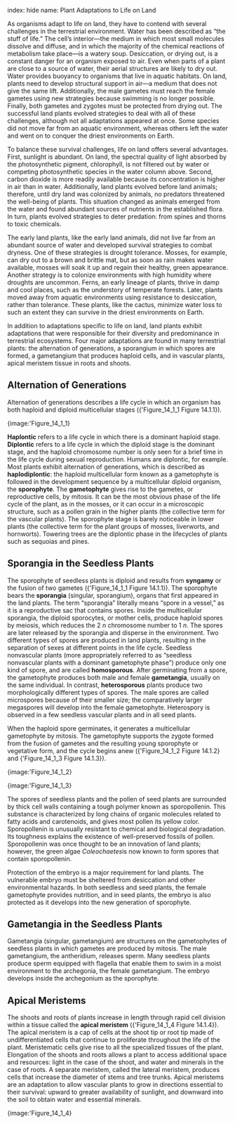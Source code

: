 index: hide
name: Plant Adaptations to Life on Land

As organisms adapt to life on land, they have to contend with several challenges in the terrestrial environment. Water has been described as “the stuff of life.” The cell’s interior—the medium in which most small molecules dissolve and diffuse, and in which the majority of the chemical reactions of metabolism take place—is a watery soup. Desiccation, or drying out, is a constant danger for an organism exposed to air. Even when parts of a plant are close to a source of water, their aerial structures are likely to dry out. Water provides buoyancy to organisms that live in aquatic habitats. On land, plants need to develop structural support in air—a medium that does not give the same lift. Additionally, the male gametes must reach the female gametes using new strategies because swimming is no longer possible. Finally, both gametes and zygotes must be protected from drying out. The successful land plants evolved strategies to deal with all of these challenges, although not all adaptations appeared at once. Some species did not move far from an aquatic environment, whereas others left the water and went on to conquer the driest environments on Earth.

To balance these survival challenges, life on land offers several advantages. First, sunlight is abundant. On land, the spectral quality of light absorbed by the photosynthetic pigment, chlorophyll, is not filtered out by water or competing photosynthetic species in the water column above. Second, carbon dioxide is more readily available because its concentration is higher in air than in water. Additionally, land plants evolved before land animals; therefore, until dry land was colonized by animals, no predators threatened the well-being of plants. This situation changed as animals emerged from the water and found abundant sources of nutrients in the established flora. In turn, plants evolved strategies to deter predation: from spines and thorns to toxic chemicals.

The early land plants, like the early land animals, did not live far from an abundant source of water and developed survival strategies to combat dryness. One of these strategies is drought tolerance. Mosses, for example, can dry out to a brown and brittle mat, but as soon as rain makes water available, mosses will soak it up and regain their healthy, green appearance. Another strategy is to colonize environments with high humidity where droughts are uncommon. Ferns, an early lineage of plants, thrive in damp and cool places, such as the understory of temperate forests. Later, plants moved away from aquatic environments using resistance to desiccation, rather than tolerance. These plants, like the cactus, minimize water loss to such an extent they can survive in the driest environments on Earth.

In addition to adaptations specific to life on land, land plants exhibit adaptations that were responsible for their diversity and predominance in terrestrial ecosystems. Four major adaptations are found in many terrestrial plants: the alternation of generations, a sporangium in which spores are formed, a gametangium that produces haploid cells, and in vascular plants, apical meristem tissue in roots and shoots.

## Alternation of Generations

Alternation of generations describes a life cycle in which an organism has both haploid and diploid multicellular stages ({'Figure_14_1_1 Figure 14.1.1}).


{image:'Figure_14_1_1}
        

 **Haplontic** refers to a life cycle in which there is a dominant haploid stage.  **Diplontic** refers to a life cycle in which the diploid stage is the dominant stage, and the haploid chromosome number is only seen for a brief time in the life cycle during sexual reproduction. Humans are diplontic, for example. Most plants exhibit alternation of generations, which is described as  **haplodiplontic**: the haploid multicellular form known as a gametophyte is followed in the development sequence by a multicellular diploid organism, the  **sporophyte**. The  **gametophyte** gives rise to the gametes, or reproductive cells, by mitosis. It can be the most obvious phase of the life cycle of the plant, as in the mosses, or it can occur in a microscopic structure, such as a pollen grain in the higher plants (the collective term for the vascular plants). The sporophyte stage is barely noticeable in lower plants (the collective term for the plant groups of mosses, liverworts, and hornworts). Towering trees are the diplontic phase in the lifecycles of plants such as sequoias and pines.

## Sporangia in the Seedless Plants

The sporophyte of seedless plants is diploid and results from  **syngamy** or the fusion of two gametes ({'Figure_14_1_1 Figure 14.1.1}). The sporophyte bears the  **sporangia** (singular, sporangium), organs that first appeared in the land plants. The term “sporangia” literally means “spore in a vessel,” as it is a reproductive sac that contains spores. Inside the multicellular sporangia, the diploid sporocytes, or mother cells, produce haploid spores by meiosis, which reduces the 2 *n* chromosome number to 1 *n*. The spores are later released by the sporangia and disperse in the environment. Two different types of spores are produced in land plants, resulting in the separation of sexes at different points in the life cycle. Seedless nonvascular plants (more appropriately referred to as “seedless nonvascular plants with a dominant gametophyte phase”) produce only one kind of spore, and are called  **homosporous**. After germinating from a spore, the gametophyte produces both male and female  **gametangia**, usually on the same individual. In contrast,  **heterosporous** plants produce two morphologically different types of spores. The male spores are called microspores because of their smaller size; the comparatively larger megaspores will develop into the female gametophyte. Heterospory is observed in a few seedless vascular plants and in all seed plants.

When the haploid spore germinates, it generates a multicellular gametophyte by mitosis. The gametophyte supports the zygote formed from the fusion of gametes and the resulting young sporophyte or vegetative form, and the cycle begins anew ({'Figure_14_1_2 Figure 14.1.2} and {'Figure_14_1_3 Figure 14.1.3}).


{image:'Figure_14_1_2}
        


{image:'Figure_14_1_3}
        


The spores of seedless plants and the pollen of seed plants are surrounded by thick cell walls containing a tough polymer known as sporopollenin. This substance is characterized by long chains of organic molecules related to fatty acids and carotenoids, and gives most pollen its yellow color. Sporopollenin is unusually resistant to chemical and biological degradation. Its toughness explains the existence of well-preserved fossils of pollen. Sporopollenin was once thought to be an innovation of land plants; however, the green algae  *Coleochaetes*is now known to form spores that contain sporopollenin.

Protection of the embryo is a major requirement for land plants. The vulnerable embryo must be sheltered from desiccation and other environmental hazards. In both seedless and seed plants, the female gametophyte provides nutrition, and in seed plants, the embryo is also protected as it develops into the new generation of sporophyte.

## Gametangia in the Seedless Plants

Gametangia (singular, gametangium) are structures on the gametophytes of seedless plants in which gametes are produced by mitosis. The male gametangium, the antheridium, releases sperm. Many seedless plants produce sperm equipped with flagella that enable them to swim in a moist environment to the archegonia, the female gametangium. The embryo develops inside the archegonium as the sporophyte.

## Apical Meristems

The shoots and roots of plants increase in length through rapid cell division within a tissue called the  **apical meristem** ({'Figure_14_1_4 Figure 14.1.4}). The apical meristem is a cap of cells at the shoot tip or root tip made of undifferentiated cells that continue to proliferate throughout the life of the plant. Meristematic cells give rise to all the specialized tissues of the plant. Elongation of the shoots and roots allows a plant to access additional space and resources: light in the case of the shoot, and water and minerals in the case of roots. A separate meristem, called the lateral meristem, produces cells that increase the diameter of stems and tree trunks. Apical meristems are an adaptation to allow vascular plants to grow in directions essential to their survival: upward to greater availability of sunlight, and downward into the soil to obtain water and essential minerals.


{image:'Figure_14_1_4}
        
